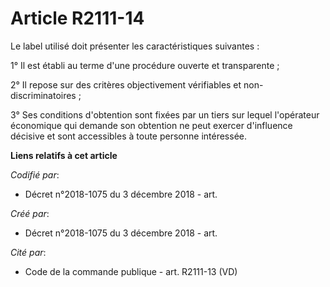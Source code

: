 # Article R2111-14

Le label utilisé doit présenter les caractéristiques suivantes :

1° Il est établi au terme d'une procédure ouverte et transparente ;

2° Il repose sur des critères objectivement vérifiables et non-discriminatoires ;

3° Ses conditions d'obtention sont fixées par un tiers sur lequel l'opérateur économique qui demande son obtention ne peut
exercer d'influence décisive et sont accessibles à toute personne intéressée.

**Liens relatifs à cet article**

_Codifié par_:

  - Décret n°2018-1075 du 3 décembre 2018 - art.

_Créé par_:

  - Décret n°2018-1075 du 3 décembre 2018 - art.

_Cité par_:

  - Code de la commande publique - art. R2111-13 (VD)
